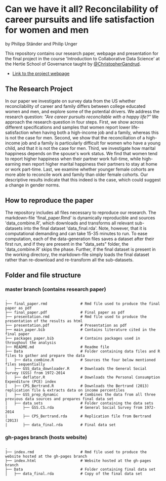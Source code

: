 # Can we have it all? Reconcilability of career pursuits and life satisfaction for women and men

by Philipp Ständer and Philip Unger

This repository contains our research paper, webpage and presentation for the final project in the course 'Introduction to Collaborative Data Science' at the Hertie School of Governance taught by <a href="https://github.com/christophergandrud
" target="_blank">@ChristopherGandrud</a>.

- <a href="http://philipp-stdr.github.io/Final_Project_P-P/" target="_blank"> Link to the project webpage </a>

## The Research Project

In our paper we investigate on survey data from the US whether reconcilability of career and family differs between college educated women and men, and explore some of the potential drivers. We address the research question: *"Are career pursuits reconcilable with a happy life?"* We approach the research question in four steps. First, we show across different specifications and samples that women report lower life-satisfaction when having both a high-income job and a family, whereas this is not the case for men. Second, we show that the reconciliation of a high-income job and a family is particularly difficult for women who have a young child, and that it is not the case for men. Third, we investigate how marital happiness depends on the spouse's work status. We find that women tend to report higher happiness when their partner work full-time, while high-earning men report higher marital happiness their partners to stay at home or work part-time. Last, we examine whether younger female cohorts are more able to reconcile work and family than older female cohorts. Our descriptive results indicate that this indeed is the case, which could suggest a change in gender norms. 

## How to reproduce the paper

The repository includes all files necessary to reproduce our research. The markdown-file 'final_paper.Rmd' is dynamically reproducible and sources 'data_combine.R', which downloads and transforms all relevant sub-datasets into the final dataset 'data_final.rda'. Note, however, that it is computational demanding and can take 15-35 minutes to run. To ease computation, each of the data-generation files saves a dataset after their first run, and if they are present in the "data_sets" folder, the 'data_combine.R' skips the phase. Further, if the final dataset is present in the working directory, the markdown-file simply loads the final dataset rather than re-download and re-transform all the sub-datasets. 

## Folder and file structure

### master branch (contains research paper)

    .
    ├── final_paper.rmd               # Rmd file used to produce the final paper as pdf
    ├── final_paper.pdf               # Final paper as pdf
    ├── presentation.rmd              # Rmd file used to produce the presentation of the results as html
    ├── presentation.pdf              # Presentation as pdf
    ├── main_paper.bib                # Contains literature cited in the final paper
    ├── packages_paper.bib            # Contains packages used in throughout the analysis 
    ├── README.md                     # Readme file
    ├── Data                          # Folder containing data files and R files to gather and prepare the data
    │   ├── data_combine.R            # Sources the four below mentioned files sequentially 
    │   ├── GSS_data_downloader.R     # Downloads the General Social Survey (GSS) from 1972-2014
    │   ├── deflator.R                # Downloads the Personal Consumption Expenditure (PCE) index
    │   ├── CPS_Bertrand.R            # Downloads the Bertrand (2013) replication file & extracts data on income percentiles
    │   ├── GSS_prep_dynamic          # Combines the data from all three previous data sources and prepares final data set
    │   ├── data_sets                 # Folder containing the data sets
    |       ├── GSS.CS.rda            # General Social Survey from 1972-2014
    |       ├── CPS_Bertrand.rda      # Replication file from Bertrand (2013)
    |       ├── data_final.rda        # Final data set
    
### gh-pages branch (hosts website)

    .
    ├── index.rmd                     # Rmd file used to produce the website hosted at the gh-pages branch
    ├── index.html                    # Website hosted at the gh-pages branch
    ├── Data                          # Folder containing final data set
    │   ├── data_final.rda            # Copy of the final data set



